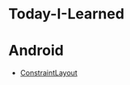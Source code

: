 # Today-I-Learned

# Android
* [ConstraintLayout](https://github.com/hariharanc/Today-I-Learned/blob/master/constraint.md)
